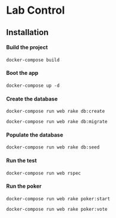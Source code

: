 # Lab Control

## Installation

#### Build the project

```
docker-compose build
```

#### Boot the app

```
docker-compose up -d
```

#### Create the database

```
docker-compose run web rake db:create
```

```
docker-compose run web rake db:migrate
```

#### Populate the database

```
docker-compose run web rake db:seed
```

#### Run the test

```
docker-compose run web rspec
```

#### Run the poker

```
docker-compose run web rake poker:start
```

```
docker-compose run web rake poker:vote
```